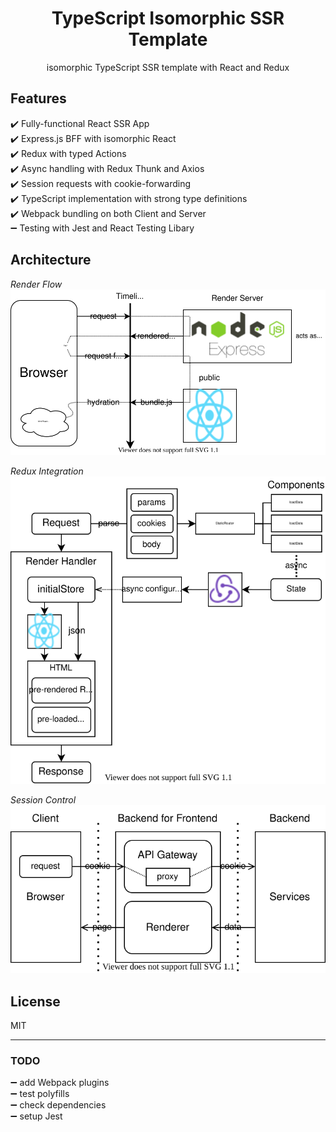 <div align="center">
  <h1>TypeScript Isomorphic SSR Template</h1>
  <p>isomorphic TypeScript SSR template with React and Redux<p>
</div>

## Features

✔️ Fully-functional React SSR App<br/>
✔️ Express.js BFF with isomorphic React<br/>
✔️ Redux with typed Actions<br/>
✔️ Async handling with Redux Thunk and Axios<br/>
✔️ Session requests with cookie-forwarding<br/>
✔️ TypeScript implementation with strong type definitions<br/>
✔️ Webpack bundling on both Client and Server<br/>
➖ Testing with Jest and React Testing Libary

## Architecture

_Render Flow_<br />
![Render Flow](./assets/render_flow.svg)
<br />

_Redux Integration_<br />
![Redux Integration](./assets/redux_integration.svg)

_Session Control_<br />
![Session Control](./assets/session_control.svg)

## License

MIT

---

### TODO

➖ add Webpack plugins<br/>
➖ test polyfills<br/>
➖ check dependencies<br/>
➖ setup Jest<br/>
